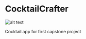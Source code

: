 # CocktailCrafter
![alt text](https://afish622.github.io/CocktailCrafter/Screenshots/shot1.png "Logo Title Text 1")

Cocktail app for first capstone project
